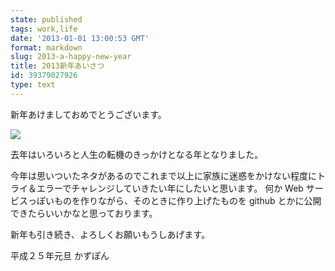 ```yaml
---
state: published
tags: work,life
date: '2013-01-01 13:00:53 GMT'
format: markdown
slug: 2013-a-happy-new-year
title: 2013新年あいさつ
id: 39379027926
type: text
---
```


新年あけましておめでとうございます。

![][image]

去年はいろいろと人生の転機のきっかけとなる年となりました。

今年は思いついたネタがあるのでこれまで以上に家族に迷惑をかけない程度にトライ＆エラーでチャレンジしていきたい年にしたいと思います。
何か Web サービスっぽいものを作りながら、そのときに作り上げたものを github とかに公開できたらいいかなと思っております。

新年も引き続き、よろしくお願いもうしあげます。

平成２５年元旦
かずぽん

[image]: http://kazupon.github.com/images/20130101-a-happy-new-year.jpg
